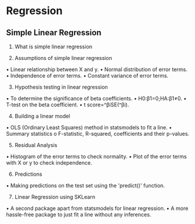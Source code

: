 # Regression

## Simple Linear Regression

1.	What is simple linear regression

2.	Assumptions of simple linear regression

•	Linear relationship between X and y.
•	Normal distribution of error terms.
•	Independence of error terms.
•	Constant variance of error terms.

3.	Hypothesis testing in linear regression

•	To determine the significance of beta coefficients.
•	H0:β1=0;HA:β1≠0. 
•	T-test on the beta coefficient.
•	t score=^βiSE(^βi).

4.	Building a linear model

•	OLS (Ordinary Least Squares) method in statsmodels to fit a line.
•	Summary statistics
o	F-statistic, R-squared, coefficients and their p-values.

5.	Residual Analysis

•	Histogram of the error terms to check normality.
•	Plot of the error terms with X or y to check independence.

6.	Predictions

•	Making predictions on the test set using the 'predict()' function.

7.	Linear Regression using SKLearn

•	A second package apart from statsmodels for linear regression.
•	A more hassle-free package to just fit a line without any inferences.

